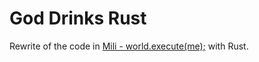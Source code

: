 # God Drinks Rust

Rewrite of the code in [Mili - world.execute(me);](https://youtu.be/ESx_hy1n7HA?si=rPwT9cdx9ZUQttSY) with Rust.
